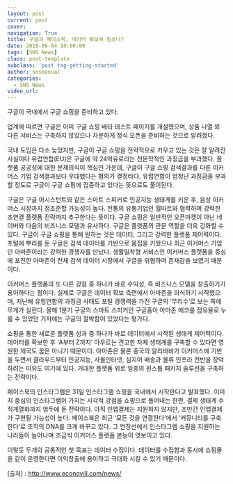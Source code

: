 ```yaml
---
layout: post
current: post
cover:  
navigation: True
title: 구글과 페이스북, 데이터 확보에 힘쓰나?
date: 2018-06-04 10:00:00
tags: [SNS News]
class: post-template
subclass: 'post tag-getting-started'
author: snsmanual
categories:
  - SNS News
video_url: 
---
```




구글이 국내에서 구글 쇼핑을 준비하고 있다.

업계에 따르면 구글은 이미 구글 쇼핑 베타 테스트 페이지를 개설했으며, 상품 나열 외 다른 서비스는
구축하지 않았으나 차분하게 정식 오픈을 준비하는 것으로 알려졌다.

국내 도입은 다소 늦었지만, 구글이 구글 쇼핑을 전략적으로 키우고 있는 것은 잘 알려진 사실이다
유럽연합(EU)은 구글에 약 24억유로라는 천문학적인 과징금을 부과했다.
플랫폼 공공성에 대한 문제의식이 핵심인 가운데, 구글이 구글 쇼핑 검색결과를 다른 이커머스 기업 검색결과보다 우대했다는 혐의가 결정타다.
유럽연합이 엄청난 과징금을 부과할 정도로 구글이 구글 쇼핑에 집중하고 있다는 뜻으로도 풀이된다.

구글은 구글 어시스턴트와 같은 스마트 스피커로 인공지능 생태계를 키운 후, 음성 이커머스 시장까지 정조준할 가능성이 높다.
전통의 유통기업인 월마트와 협력하며 강력한 초연결 플랫폼 전략까지 추구한다는 뜻이다.
구글 쇼핑은 일반적인 오픈마켓이 아닌 네이버와 다음의 비즈니스 모델과 유사하다. 구글은 플랫폼의 관문 역할을 더욱 강화할 수 있다.
구글이 구글 쇼핑을 통해 원하는 것은 데이터, 그리고 강력한 플랫폼 제어력이다. 포털에 뿌리를 둔 구글은 검색 데이터를 기반으로 몸집을 키웠으나 최근 이커머스 기업인 아마존이라는 강력한 경쟁자를 만났다.
생활밀착형 서비스인 이커머스 플랫폼을 중심에 포진한 아마존이 전체 검색 데이터 시장에서 구글을 위협하며 존재감을 보였기 때문이다.

이커머스 플랫폼의 또 다른 강점 중 하나가 바로 수익성, 즉 비즈니스 모델을 창출하기가 용이하다는 점이다.
실제로 구글은 데이터 확보 측면에서 아마존을 의식하기 시작했으며, 지난해 유럽연합의 과징금 사태도 포털 경쟁력을 가진
구글의 ‘무리수’로 보는 쪽에 무게가 실린다.
올해 1분기 구글의 스마트 스피커인 구글홈이 아마존 에코를 점유율로 누를 수 있었던 기저에는 구글의 절박함이 있었다는 평가다.

쇼핑을 통한 새로운 플랫폼 성과 중 하나가 바로 데이터에서 시작된 생태계 제어력이다. 데이터를 확보한 후 ‘A부터 Z까지’ 아우르는 견고한 자체 생태계를 구축할 수 있다면 영원한 제국도 꿈은 아니기 때문이다.
아마존은 물론 중국의 알리바바가 이커머스에 기반을 두면서 클라우드부터 인공지능, 사물인터넷,
심지어 배송과 물류 인프라 전반을 장악하려는 이유도 여기에 있다.
거대한 플랫폼 위로 일종의 원스톱 패키지 솔루션을 구축하는 전략이다.

페이스북의 인스타그램은 31일 인스타그램 쇼핑을 국내에서 시작한다고 발표했다.
이미지 중심의 인스타그램이 가지는 시각적 강점을 쇼핑으로 풀어내는 한편, 결제 생태계 수직계열화까지 염두에 둔 전략이다. 아직 인앱결제는 지원하지 않지만, 조만간 인앱결제가 구현될 가능성이 높다.
페이스북은 최근 ‘모든 것을 연결한다’에서 ‘커뮤니티를 구축한다’로 조직의 DNA를 크게 바꾸고 있다. 그 연장선에서 인스타그램 쇼핑을 지원하는 나라들이 늘어나며 조금씩 이커머스 플랫폼 본능이 엿보이고 있다.

이렇듯 두개의 공통적인 첫 목표는 데이터 수집이다.
데이터를 수집함과 동시에 쇼핑몰을 같이 운영한다면 이익창출에 용이하고 극대화 시킬 수 있기 때문이다.


[출처] : http://www.econovill.com/news/